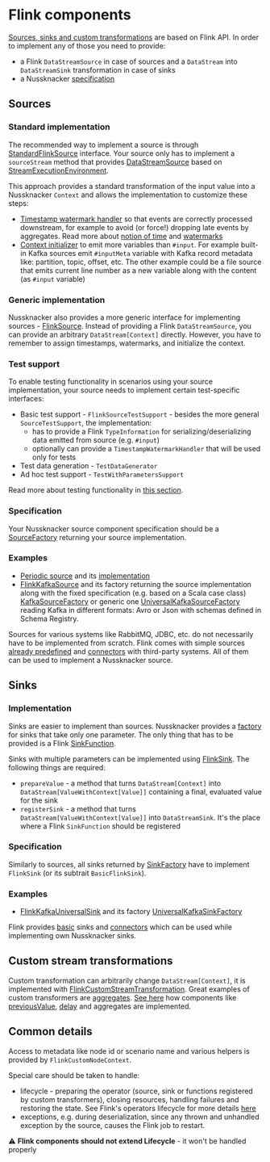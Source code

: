 # Flink components

[Sources, sinks and custom transformations](./Basics.md#components-and-componentproviders) are based on Flink API.
In order to implement any of those you need to provide:
- a Flink `DataStreamSource` in case of sources and a `DataStream` into `DataStreamSink` transformation in case of sinks
- a Nussknacker [specification](./Components.md#specification)

## Sources

### Standard implementation
The recommended way to implement a source is through [StandardFlinkSource](https://github.com/TouK/nussknacker/blob/staging/engine/flink/components-api/src/main/scala/pl/touk/nussknacker/engine/flink/api/process/FlinkSource.scala)
interface. Your source only has to implement a `sourceStream` method that provides [DataStreamSource](https://nightlies.apache.org/flink/flink-docs-master/api/java/org/apache/flink/streaming/api/datastream/DataStreamSource.html)
based on [StreamExecutionEnvironment](https://nightlies.apache.org/flink/flink-docs-master/api/java/org/apache/flink/streaming/api/environment/StreamExecutionEnvironment.html).

This approach provides a standard transformation of the input value into a Nussknacker `Context` and allows the implementation to customize these steps:
- [Timestamp watermark handler](https://github.com/TouK/nussknacker/blob/staging/engine/flink/components-api/src/main/scala/pl/touk/nussknacker/engine/flink/api/timestampwatermark/TimestampWatermarkHandler.scala)
  so that events are correctly processed downstream, for example to avoid (or force!) dropping late events by aggregates. Read more about
  [notion of time](../scenarios_authoring/DataSourcesAndSinks.md#notion-of-time--flink-engine-only)
  and [watermarks](https://nightlies.apache.org/flink/flink-docs-stable/docs/dev/datastream/event-time/generating_watermarks/)
- [Context initializer](https://github.com/TouK/nussknacker/blob/staging/components-api/src/main/scala/pl/touk/nussknacker/engine/api/process/ContextInitializer.scala)
  to emit more variables than `#input`. For example built-in Kafka sources emit `#inputMeta` variable with Kafka record metadata like: partition, topic, offset, etc.
  The other example could be a file source that emits current line number as a new variable along with the content (as `#input` variable)

### Generic implementation
Nussknacker also provides a more generic interface for implementing sources - [FlinkSource](https://github.com/TouK/nussknacker/blob/staging/engine/flink/components-api/src/main/scala/pl/touk/nussknacker/engine/flink/api/process/FlinkSource.scala).
Instead of providing a Flink `DataStreamSource`, you can provide an arbitrary `DataStream[Context]` directly. However, you 
have to remember to assign timestamps, watermarks, and initialize the context.

### Test support
To enable testing functionality in scenarios using your source implementation, your source needs to implement certain test-specific interfaces:
- Basic test support - `FlinkSourceTestSupport` - besides the more general `SourceTestSupport`, the implementation: 
    - has to provide a Flink `TypeInformation` for serializing/deserializing data emitted from source (e.g. `#input`)
    - optionally can provide a `TimestampWatermarkHandler` that will be used only for tests
- Test data generation - `TestDataGenerator`
- Ad hoc test support - `TestWithParametersSupport`

Read more about testing functionality in [this section](../scenarios_authoring/TestingAndDebugging.md).

### Specification
Your Nussknacker source component specification should be a [SourceFactory](https://github.com/TouK/nussknacker/blob/staging/components-api/src/main/scala/pl/touk/nussknacker/engine/api/process/Source.scala)
returning your source implementation.

### Examples
- [Periodic source](../scenarios_authoring/DataSourcesAndSinks.md#periodic) and its [implementation](https://github.com/TouK/nussknacker/blob/staging/engine/flink/components/base/src/main/scala/pl/touk/nussknacker/engine/flink/util/transformer/PeriodicSourceFactory.scala)
- [FlinkKafkaSource](https://github.com/TouK/nussknacker/blob/staging/engine/flink/kafka-components-utils/src/main/scala/pl/touk/nussknacker/engine/kafka/source/flink/FlinkKafkaSource.scala)
  and its factory returning the source implementation along with the fixed specification (e.g. based on a Scala case class) [KafkaSourceFactory](https://github.com/TouK/nussknacker/blob/staging/utils/kafka-components-utils/src/main/scala/pl/touk/nussknacker/engine/kafka/source/KafkaSourceFactory.scala)
  or generic one [UniversalKafkaSourceFactory](https://github.com/TouK/nussknacker/blob/staging/utils/schemed-kafka-components-utils/src/main/scala/pl/touk/nussknacker/engine/schemedkafka/source/UniversalKafkaSourceFactory.scala)
  reading Kafka in different formats: Avro or Json with schemas defined in Schema Registry.

Sources for various systems like RabbitMQ, JDBC, etc. do not necessarily have to be implemented from scratch. Flink comes with
simple sources [already predefined](https://ci.apache.org/projects/flink/flink-docs-master/docs/dev/datastream/overview/#data-sources)
and [connectors](https://ci.apache.org/projects/flink/flink-docs-master/docs/connectors/datastream/overview) with third-party systems.
All of them can be used to implement a Nussknacker source.

## Sinks

### Implementation
Sinks are easier to implement than sources. Nussknacker provides a [factory](https://github.com/TouK/nussknacker/blob/staging/engine/flink/components-utils/src/main/scala/pl/touk/nussknacker/engine/flink/util/sink/SingleValueSinkFactory.scala)
for sinks that take only one parameter. The only thing that has to be provided is a Flink [SinkFunction](https://nightlies.apache.org/flink/flink-docs-stable/api/java/org/apache/flink/streaming/api/functions/sink/SinkFunction.html).

Sinks with multiple parameters can be implemented using [FlinkSink](https://github.com/TouK/nussknacker/blob/staging/engine/flink/components-api/src/main/scala/pl/touk/nussknacker/engine/flink/api/process/FlinkSink.scala).
The following things are required:
- `prepareValue` - a method that turns `DataStream[Context]` into `DataStream[ValueWithContext[Value]]` containing a final, evaluated value for the sink
- `registerSink` - a method that turns `DataStream[ValueWithContext[Value]]` into `DataStreamSink`. It's the place where
  a Flink `SinkFunction` should be registered

### Specification
Similarly to sources, all sinks returned by [SinkFactory](https://github.com/TouK/nussknacker/blob/staging/components-api/src/main/scala/pl/touk/nussknacker/engine/api/process/Sink.scala)
have to implement `FlinkSink` (or its subtrait `BasicFlinkSink`).

### Examples
- [FlinkKafkaUniversalSink](https://github.com/TouK/nussknacker/blob/staging/engine/flink/schemed-kafka-components-utils/src/main/scala/pl/touk/nussknacker/engine/schemedkafka/sink/flink/FlinkKafkaUniversalSink.scala)
  and its factory [UniversalKafkaSinkFactory](https://github.com/TouK/nussknacker/blob/staging/utils/schemed-kafka-components-utils/src/main/scala/pl/touk/nussknacker/engine/schemedkafka/sink/UniversalKafkaSinkFactory.scala)

Flink provides [basic](https://ci.apache.org/projects/flink/flink-docs-master/docs/dev/datastream/overview/#data-sinks) sinks
and [connectors](https://ci.apache.org/projects/flink/flink-docs-master/docs/connectors/datastream/overview) which can be used while implementing
own Nussknacker sinks.

## Custom stream transformations

Custom transformation can arbitrarily change `DataStream[Context]`, it is implemented with [FlinkCustomStreamTransformation](https://github.com/TouK/nussknacker/blob/staging/engine/flink/components-api/src/main/scala/pl/touk/nussknacker/engine/flink/api/process/FlinkCustomStreamTransformation.scala).
Great examples of custom transformers are [aggregates](../scenarios_authoring/AggregatesInTimeWindows.md). [See here](https://github.com/TouK/nussknacker/tree/staging/engine/flink/components/base/src/main/scala/pl/touk/nussknacker/engine/flink/util/transformer)
how components like [previousValue](../scenarios_authoring/DataSourcesAndSinks.md#previousvalue), [delay](../scenarios_authoring/DataSourcesAndSinks.md#delay)
and aggregates are implemented.

## Common details

Access to metadata like node id or scenario name and various helpers is provided by `FlinkCustomNodeContext`.

Special care should be taken to handle:
- lifecycle - preparing the operator (source, sink or functions registered by custom transformers), closing resources, handling failures and restoring the state.
  See Flink's operators lifecycle for more details [here](https://ci.apache.org/projects/flink/flink-docs-master/docs/internals/task_lifecycle/)
- exceptions, e.g. during deserialization, since any thrown and unhandled exception by the source, causes the Flink job to restart.

:warning: **Flink components should not extend Lifecycle** - it won't be handled properly
